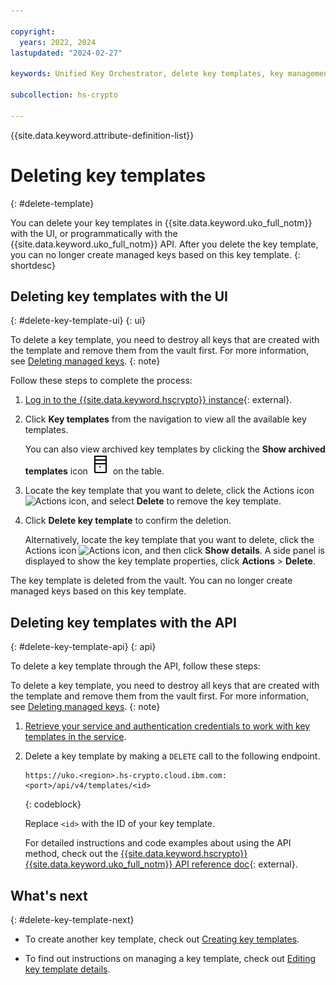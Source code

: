 ```yaml
---

copyright:
  years: 2022, 2024
lastupdated: "2024-02-27"

keywords: Unified Key Orchestrator, delete key templates, key management, kms key, UKO

subcollection: hs-crypto

---
```


{{site.data.keyword.attribute-definition-list}}


# Deleting key templates
{: #delete-template}

You can delete your key templates in {{site.data.keyword.uko_full_notm}} with the UI, or programmatically with the {{site.data.keyword.uko_full_notm}} API. After you delete the key template, you can no longer create managed keys based on this key template.
{: shortdesc}


## Deleting key templates with the UI
{: #delete-key-template-ui}
{: ui}

To delete a key template, you need to destroy all keys that are created with the template and remove them from the vault first. For more information, see [Deleting managed keys](/docs/hs-crypto?topic=hs-crypto-delete-managed-keys).
{: note}

Follow these steps to complete the process:

1. [Log in to the {{site.data.keyword.hscrypto}} instance](https://cloud.ibm.com/login){: external}.
2. Click **Key templates** from the navigation to view all the available key templates.

    You can also view archived key templates by clicking the **Show archived templates** icon ![Show archived templates icon](/images/archive.svg "Show archived templates") on the table.

3. Locate the key template that you want to delete, click the Actions icon ![Actions icon](../icons/action-menu-icon.svg "Actions"), and select **Delete** to remove the key template.
4. Click **Delete key template** to confirm the deletion.

   Alternatively, locate the key template that you want to delete, click the Actions icon ![Actions icon](../icons/action-menu-icon.svg "Actions"), and then click **Show details**. A side panel is displayed to show the key template properties, click **Actions** > **Delete**.
   
The key template is deleted from the vault. You can no longer create managed keys based on this key template. 


## Deleting key templates with the API
{: #delete-key-template-api}
{: api}

To delete a key template through the API, follow these steps:

To delete a key template, you need to destroy all keys that are created with the template and remove them from the vault first. For more information, see [Deleting managed keys](/docs/hs-crypto?topic=hs-crypto-delete-managed-keys&interface=api).
{: note}

1. [Retrieve your service and authentication credentials to work with key templates in the service](/docs/hs-crypto?topic=hs-crypto-set-up-uko-api).
   
2. Delete a key template by making a `DELETE` call to the following endpoint.
    
    ```
    https://uko.<region>.hs-crypto.cloud.ibm.com:<port>/api/v4/templates/<id>
    ```
    {: codeblock}

    Replace `<id>` with the ID of your key template.

    For detailed instructions and code examples about using the API method, check out the [{{site.data.keyword.hscrypto}} {{site.data.keyword.uko_full_notm}} API reference doc](/apidocs/uko#delete-key-template){: external}.


## What's next
{: #delete-key-template-next}

- To create another key template, check out [Creating key templates](/docs/hs-crypto?topic=hs-crypto-create-template).

- To find out instructions on managing a key template, check out [Editing key template details](/docs/hs-crypto?topic=hs-crypto-edit-template).


